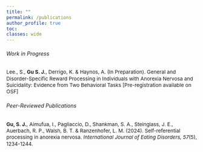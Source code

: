 ```yaml
---
title: ""
permalink: /publications
author_profile: true
toc: 
classes: wide
---
```


<style>
    small {
        font-size: .95em;
        display: block;
        line-height: 1.3;
    }
    
    a {
        text-decoration: none;
    }

    *::selection {
        background: #C9B4C7;
    }
</style>
###### Work in Progress
<small>[Lee., S., <b>Gu S. J.</b>, Derrigo, K. \& Haynos, A. (In Preparation). General and Disorder-Specific Reward Processing in Individuals with Anorexia Nervosa and Suicidality: Evidence from Two Behavioral Tasks [Pre-registration available on OSF]](https://osf.io/crqgu/)
</small>

###### Peer-Reviewed Publications 
<small>[<b>Gu, S. J.</b>, Aimufua, I., Pagliaccio, D., Shankman, S. A., Steinglass, J. E., Auerbach, R. P., Walsh, B. T. & Ranzenhofer, L. M. (2024). Self-referential processing in anorexia nervosa. <i>International Journal of Eating Disorders, 57</i>(5), 1234-1244.](https://doi.org/10.1002/eat.24176)
</small>
